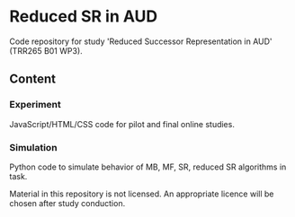 # Reduced SR in AUD

Code repository for study 'Reduced Successor Representation in AUD' (TRR265 B01 WP3).

## Content
### Experiment
JavaScript/HTML/CSS code for pilot and final online studies.
### Simulation
Python code to simulate behavior of MB, MF, SR, reduced SR algorithms in task.

Material in this repository is not licensed. An appropriate licence will be chosen after study conduction.